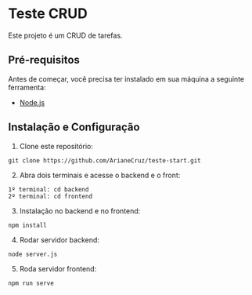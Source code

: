 # Teste CRUD

Este projeto é um CRUD de tarefas.

## Pré-requisitos

Antes de começar, você precisa ter instalado em sua máquina a seguinte ferramenta:
- [Node.js](https://nodejs.org/)

## Instalação e Configuração

1. Clone este repositório:
```
git clone https://github.com/ArianeCruz/teste-start.git
```
2. Abra dois terminais e acesse o backend e o front:
```
1º terminal: cd backend
2º terminal: cd frontend
```
3. Instalação no backend e no frontend:
```
npm install
```
4. Rodar servidor backend:
```
node server.js
```
5. Roda servidor frontend:
```
npm run serve
```
